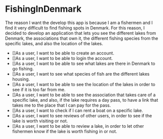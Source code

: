# FishingInDenmark
The reason I want the develop this app is because I am a fishermen and I find it very difficult to find fishing spots in Denmark. 
For this reason, I decided to develop an application that lets you see the different lakes from Denmark, the associations that own it, the different fishing species from the specific lakes, and also the location of the lakes. 
 - []As a user, I want to be able to create an account.
 - []As a user, I want to be able to login the account. 
 - []As a user, I want to be able to see what lakes are there in Denmark to go fishing.
 - []As a user, I want to see what species of fish are the different lakes housing. 
 - []As a user, I want to be able to see the location of the lakes in order to see if it is too far from me.
 - []As a user, I want to be able to see the association that takes care of a specific lake, and also, if the lake requires a day pass, to have a link that takes me to the place that I can pay for the pass.
 - []As a user, I want to check if I can rent a boat on a specific lake.
 - []As a user, I want to see reviews of other users, in order to see if the lake is worth visiting or not.
 - []As a user, I want to be able to review a lake, in order to let other fishermen know if the lake is worth fishing in or not.

